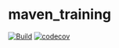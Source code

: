 # maven_training

[![Build](https://github.com/Robertnant/maven_training/actions/workflows/build.yml/badge.svg)](https://github.com/Robertnant/maven_training/actions/workflows/build.yml)
[![codecov](https://codecov.io/gh/Robertnant/maven_training/branch/main/graph/badge.svg)](https://codecov.io/gh/Robertnant/maven_training)

